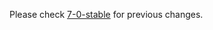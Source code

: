 

Please check [7-0-stable](https://github.com/rails/rails/blob/7-0-stable/guides/CHANGELOG.md) for previous changes.
